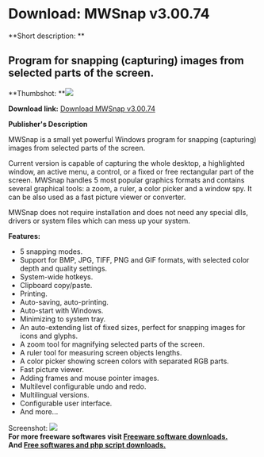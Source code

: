 # Download: MWSnap v3.00.74

**Short description: **

## Program for snapping (capturing) images from selected parts of the screen.

  
**Thumbshot: **![](http://www.freewarefiles.com/screenshot/mwsnap_md.gif)   
  
**Download link:** [Download MWSnap v3.00.74](http://freesoftwares.boysofts.com/MWSnap-V_program_21887.html)  
  

**Publisher's Description**  
  

MWSnap is a small yet powerful Windows program for snapping (capturing) images
from selected parts of the screen.

Current version is capable of capturing the whole desktop, a highlighted
window, an active menu, a control, or a fixed or free rectangular part of the
screen. MWSnap handles 5 most popular graphics formats and contains several
graphical tools: a zoom, a ruler, a color picker and a window spy. It can be
also used as a fast picture viewer or converter.

MWSnap does not require installation and does not need any special dlls,
drivers or system files which can mess up your system.

**Features:**

  * 5 snapping modes. 
  * Support for BMP, JPG, TIFF, PNG and GIF formats, with selected color depth and quality settings. 
  * System-wide hotkeys. 
  * Clipboard copy/paste. 
  * Printing. 
  * Auto-saving, auto-printing. 
  * Auto-start with Windows. 
  * Minimizing to system tray. 
  * An auto-extending list of fixed sizes, perfect for snapping images for icons and glyphs. 
  * A zoom tool for magnifying selected parts of the screen. 
  * A ruler tool for measuring screen objects lengths. 
  * A color picker showing screen colors with separated RGB parts. 
  * Fast picture viewer. 
  * Adding frames and mouse pointer images. 
  * Multilevel configurable undo and redo. 
  * Multilingual versions. 
  * Configurable user interface. 
  * And more... 

  
  
Screenshot: ![](http://www.freewarefiles.com/screenshot/mwsnap.gif)  
**For more freeware softwares visit [Freeware software downloads.](http://freesoftwares.boysofts.com/)**   
**And [Free softwares and php script downloads.](http://www.boysofts.com/)**

